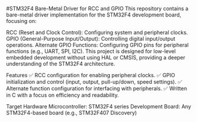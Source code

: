 #STM32F4 Bare-Metal Driver for RCC and GPIO
This repository contains a bare-metal driver implementation for the STM32F4 development board, focusing on:

RCC (Reset and Clock Control): Configuring system and peripheral clocks.
GPIO (General-Purpose Input/Output): Controlling digital input/output operations.
Alternate GPIO Functions: Configuring GPIO pins for peripheral functions (e.g., UART, SPI, I2C).
This project is designed for low-level embedded development without using HAL or CMSIS, providing a deeper understanding of the STM32F4 architecture.

Features
✅ RCC configuration for enabling peripheral clocks.
✅ GPIO initialization and control (input, output, pull-up/down, speed settings).
✅ Alternate function configuration for interfacing with peripherals.
✅ Written in C with a focus on efficiency and readability.

Target Hardware
Microcontroller: STM32F4 series
Development Board: Any STM32F4-based board (e.g., STM32F407 Discovery)
